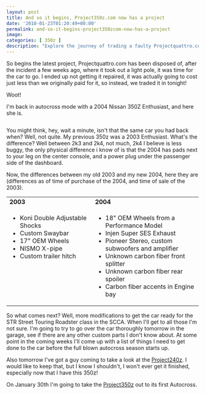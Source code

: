```yaml
---
layout: post
title: And so it begins, Project350z.com now has a project
date: '2010-01-23T01:20:49+00:00'
permalink: and-so-it-begins-project350zcom-now-has-a-project
image:
categories: [ 350z ]
description: "Explore the journey of trading a faulty Projectquattro.com for a 2004 Nissan 350Z Enthusiast, its features, comparisons with a 2003 model, and future..."
---
```


So begins the latest project, Projectquattro.com has been disposed of, after the incident a few weeks ago, where it took out a light pole, it was time for the car to go. I ended up not getting
    it repaired, it was actually going to cost just less than we originally paid for it, so instead, we traded it in tonight!

Woot!

I'm back in autocross mode with a 2004 Nissan 350Z Enthusiast, and here she is.


<a href="https://www.flickr.com/photos/chammond/4297068944/" ><img alt="" src="https://farm5.static.flickr.com/4062/4297068944_77490c3a58_m.jpg" /></a>


You might think, hey, wait a minute, isn't that the same car you had back when? Well, not quite. My previous 350z was a 2003 Enthusiast. What's the difference? Well between 2k3 and 2k4, not much, 2k4 I believe is less buggy, the only physical
    difference i know of is that the 2004 has pads next to your leg on the center console, and a power plug under the passenger side of the dashboard.

Now, the differences between my old 2003 and my new 2004, here they are (differences as of time of purchase of the 2004, and time of sale of the 2003).
<table border="0" cellspacing="0" cellpadding="2" width="783">
    <tbody>
        <tr>
            <td valign="top" style="width: 339px;"><strong>2003</strong>
            </td>
            <td valign="top" style="width: 442px;"><strong>2004</strong>
            </td>
        </tr>
        <tr>
            <td valign="top" style="width: 339px;">
                <ul>
                    <li>Koni Double Adjustable Shocks</li>
                    <li>Custom Swaybar</li>
                    <li>17" OEM Wheels</li>
                    <li>NISMO X-pipe</li>
                    <li>Custom trailer hitch</li>
                </ul>
            </td>
            <td valign="top" style="width: 442px;">
                <ul>
                    <li>18" OEM Wheels from a Performance Model</li>
                    <li>Injen Super SES Exhaust</li>
                    <li>Pioneer Stereo, custom subwoofers and amplifier</li>
                    <li>Unknown carbon fiber front splitter</li>
                    <li>Unknown carbon fiber rear spoiler</li>
                    <li>Carbon fiber accents in Engine bay</li>
                </ul>
            </td>
        </tr>
    </tbody>
</table>
 

So what comes next? Well, more modifications to get the car ready for the STR Street Touring Roadster class in the SCCA. When I'll get to all those I'm not sure. I'm going to try to go over the car thoroughly tomorrow in the garage,
    see if there are any other custom parts I don't know about. At some point in the coming weeks I'll come up with a list of things I need to get done to the car before the full blown autocross season starts up.

Also tomorrow I've got a guy coming to take a look at the [Project240z](/category/240z/). I would like to keep that, but I know I shouldn't, I won't ever get it finished, especially now that I have
    this 350z!

On January 30th I'm going to take the [Project350z](/category/350z/) out to its first Autocross.




